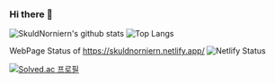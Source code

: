 ### Hi there 👋

![SkuldNorniern's github stats](https://github-readme-stats.vercel.app/api?username=SkuldNorniern&count_private=true&show_icons=true) ![Top Langs](https://github-readme-stats.vercel.app/api/top-langs/?username=SkuldNorniern&langs_count=10&layout=compact) 

WebPage Status of https://skuldnorniern.netlify.app/
![Netlify Status](https://api.netlify.com/api/v1/badges/35d36650-af62-4831-8a29-92ae12631df2/deploy-status)

[![Solved.ac
프로필](http://mazassumnida.wtf/api/v2/generate_badge?boj=enginekevin34)](https://solved.ac/quickn)
<!--
**SkuldNorniern/SkuldNorniern** is a ✨ _special_ ✨ repository because its `README.md` (this file) appears on your GitHub profile.
(https://app.netlify.com/sites/skuldnorniern/deploys)
Here are some ideas to get you started:

- 🔭 I’m currently working on ...
- 🌱 I’m currently learning ...
- 👯 I’m looking to collaborate on ...
- 🤔 I’m looking for help with ...
- 💬 Ask me about ...
- 📫 How to reach me: ...
- 😄 Pronouns: ...
- ⚡ Fun fact: ...
-->
